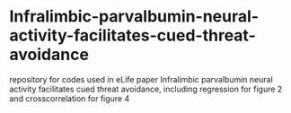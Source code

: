 # Infralimbic-parvalbumin-neural-activity-facilitates-cued-threat-avoidance
repository for codes used in eLife paper Infralimbic parvalbumin neural activity facilitates cued threat avoidance, including regression for figure 2 and crosscorrelation for figure 4
